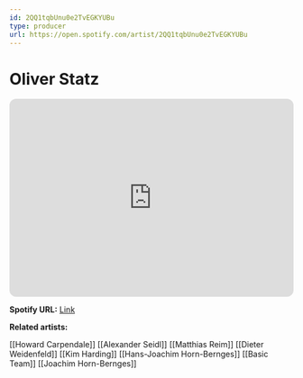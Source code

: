 ```yaml
---
id: 2QQ1tqbUnu0e2TvEGKYUBu
type: producer
url: https://open.spotify.com/artist/2QQ1tqbUnu0e2TvEGKYUBu
---
```

# Oliver Statz

<iframe style="border-radius:12px" src="https://open.spotify.com/embed/artist/2QQ1tqbUnu0e2TvEGKYUBu" width="100%" height="352" frameBorder="0" allowfullscreen="" allow="autoplay; clipboard-write; encrypted-media; fullscreen; picture-in-picture" loading="lazy"></iframe>

**Spotify URL:** [Link](https://open.spotify.com/artist/2QQ1tqbUnu0e2TvEGKYUBu)

**Related artists:**

[[Howard Carpendale]]
[[Alexander Seidl]]
[[Matthias Reim]]
[[Dieter Weidenfeld]]
[[Kim Harding]]
[[Hans-Joachim Horn-Bernges]]
[[Basic Team]]
[[Joachim Horn-Bernges]]
